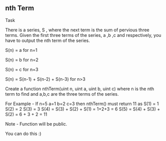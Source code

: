 ## nth Term

Task

There is a series, S , where the next term is the sum of pervious three terms. Given the first three terms of the series, a ,b ,c and respectively, you have to output the nth term of the series.

S(n) = a for n=1

S(n) = b for n=2

S(n) = c for n=3

S(n) = S(n-1) + S(n-2) + S(n-3) for n>3

Create a function nthTerm(uint n, uint a, uint b, uint c) where n is the nth term to find and a,b,c are the three terms of the series.

For Example - If n=5 a=1 b=2 c=3 then nthTerm() must return 11 as S(1) = 1 S(2) = 2
S(3) = 3 S(4) = S(3) + S(2) + S(1) = 1+2+3 = 6 S(5) = S(4) + S(3) + S(2) = 6 + 3 + 2 = 11

Note - Function will be public.

You can do this :)
